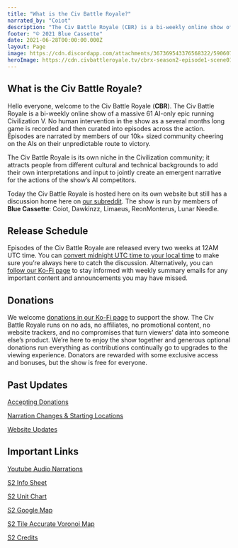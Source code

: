 ```yaml
---
title: "What is the Civ Battle Royale?"
narrated_by: "Coiot"
description: "The Civ Battle Royale (CBR) is a bi-weekly online show of a massive 61 AI-only epic running Civilization V. No human intervention in the show as a several months long game is recorded and then curated into episodes across the action. Episodes are narrated by members of our 10k+ sized community cheering on the AIs on their unpredictable route to victory."
footer: "© 2021 Blue Cassette"
date: 2021-06-28T00:00:00.000Z
layout: Page
image: https://cdn.discordapp.com/attachments/367369543376568322/590607288377802782/CBR_Logo.png
heroImage: https://cdn.civbattleroyale.tv/cbrx-season2-episode1-scene01.jpg
---
```


## What is the Civ Battle Royale?

Hello everyone, welcome to the Civ Battle Royale (**CBR**). The Civ Battle Royale is a bi-weekly online show of a massive 61 AI-only epic running Civilization V. No human intervention in the show as a several months long game is recorded and then curated into episodes across the action. Episodes are narrated by members of our 10k+ sized community cheering on the AIs on their unpredictable route to victory.

The Civ Battle Royale is its own niche in the Civilization community; it attracts people from different cultural and technical backgrounds to add their own interpretations and input to jointly create an emergent narrative for the actions of the show’s AI competitors.

Today the Civ Battle Royale is hosted here on its own website but still has a discussion home here on [our subreddit](https://old.reddit.com/r/civbattleroyale/). The show is run by members of **Blue Cassette**: Coiot, Dawkinzz, Limaeus, ReonMonterus, Lunar Needle.

## Release Schedule

Episodes of the Civ Battle Royale are released every two weeks at 12AM UTC time. You can [convert midnight UTC time to your local time](http://time.unitarium.com/utc/0) to make sure you’re always here to catch the discussion. Alternatively, you can [follow our Ko-Fi page](https://ko-fi.com/coiot) to stay informed with weekly summary emails for any important content and announcements you may have missed.

## Donations

We welcome [donations in our Ko-Fi page](https://ko-fi.com/coiot) to support the show. The Civ Battle Royale runs on no ads, no affiliates, no promotional content, no website trackers, and no compromises that turn viewers’ data into someone else’s product. We’re here to enjoy the show together and generous optional donations run everything as contributions continually go to upgrades to the viewing experience. Donators are rewarded with some exclusive access and bonuses, but the show is free for everyone.

## Past Updates

[Accepting Donations](https://old.reddit.com/r/civbattleroyale/comments/o0p6fs/accepting_donations_back_in_charge/)

[Narration Changes & Starting Locations](https://old.reddit.com/r/civbattleroyale/comments/iu8ct4/cbrx_season_2_weekly_update_wednesday_narration/)

[Website Updates](https://old.reddit.com/r/civbattleroyale/comments/icetw5/cbrx_season_2_weekly_update_wednesday_website/)


## Important Links

[Youtube Audio Narrations](https://youtu.be/9k12RnkdadI)

[S2 Info Sheet](https://docs.google.com/spreadsheets/d/1PYN0bz2mH-5FovxetSLRyZBv1zd3DrUuKQadUAVKmf8/edit?usp=sharing)

[S2 Unit Chart](https://old.reddit.com/r/civbattleroyale/comments/l63f1d/cbrx_s2_unit_charts/)

[S2 Google Map](https://www.google.com/maps/d/u/0/edit?mid=1wou6r5jTZnfPX_i4uZVw07LKvF_7jaEQ&usp=sharing)

[S2 Tile Accurate Voronoi Map](https://old.reddit.com/r/civbattleroyale/comments/iu44g2/cbrx2_tileaccurate_voronoi_map/)

[S2 Credits](https://www.reddit.com/r/civbattleroyale/wiki/s2-credits)
